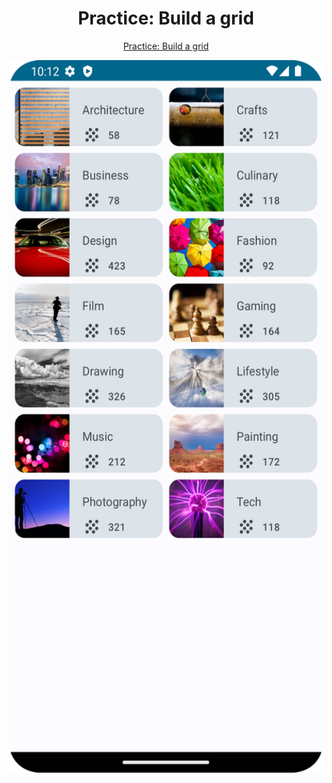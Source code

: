 <h1 align="center"> Practice: Build a grid </h1>

<p align="center">
  <a href="https://developer.android.com/courses/pathways/android-basics-compose-unit-3-pathway-2">Practice: Build a grid</a>
</p>

<p align="center">
  <img width="540" height="1140" src="https://github.com/1Danieru/PracticeBuildAGrid/blob/master/screenshot/Screenshot.png"/>
</p>
